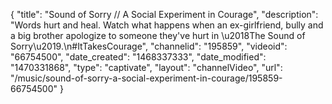 {
    "title": "Sound of Sorry \/\/ A Social Experiment in Courage",
    "description": "Words hurt and heal. Watch what happens when an ex-girlfriend, bully and a big brother apologize to someone they've hurt in \u2018The Sound of Sorry\u2019.\n#ItTakesCourage",
    "channelid": "195859",
    "videoid": "66754500",
    "date_created": "1468337333",
    "date_modified": "1470331868",
    "type": "captivate",
    "layout": "channelVideo",
    "url": "\/music\/sound-of-sorry-a-social-experiment-in-courage\/195859-66754500"
}